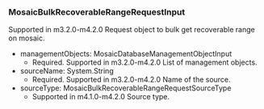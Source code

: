 ### MosaicBulkRecoverableRangeRequestInput
Supported in m3.2.0-m4.2.0
  Request object to bulk get recoverable range on mosaic.

- managementObjects: MosaicDatabaseManagementObjectInput
  - Required. Supported in m3.2.0-m4.2.0
      List of management objects.
- sourceName: System.String
  - Required. Supported in m3.2.0-m4.2.0
      Name of the source.
- sourceType: MosaicBulkRecoverableRangeRequestSourceType
  - Supported in m4.1.0-m4.2.0
      Source type.
